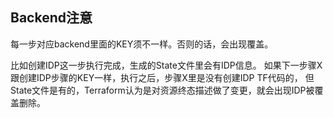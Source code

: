 ## Backend注意
每一步对应backend里面的KEY须不一样。否则的话，会出现覆盖。

比如创建IDP这一步执行完成，生成的State文件里会有IDP信息。
如果下一步骤X跟创建IDP步骤的KEY一样，执行之后，步骤X里是没有创建IDP TF代码的，
但State文件是有的，Terraform认为是对资源终态描述做了变更，就会出现IDP被覆盖删除。

